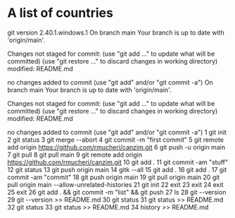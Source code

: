 # A list of countries
git version 2.40.1.windows.1
On branch main
Your branch is up to date with 'origin/main'.

Changes not staged for commit:
  (use "git add <file>..." to update what will be committed)
  (use "git restore <file>..." to discard changes in working directory)
	modified:   README.md

no changes added to commit (use "git add" and/or "git commit -a")
On branch main
Your branch is up to date with 'origin/main'.

Changes not staged for commit:
  (use "git add <file>..." to update what will be committed)
  (use "git restore <file>..." to discard changes in working directory)
	modified:   README.md

no changes added to commit (use "git add" and/or "git commit -a")
    1  git init
    2  git status
    3  git merge --abort
    4  git commit -m "first commit"
    5  git remote add origin https://github.com/rmucheri/canzim.git
    6  git push -u origin main
    7  git pull
    8  git pull main
    9  git remote add origin https://github.com/rmucheri/canzim.git
   10  git add .
   11  git commit -am "stuff"
   12  git status
   13  git push origin main
   14  gitk --all
   15  git add .
   16  git add .
   17  git commit -am "commit"
   18  git push origin main
   19  git pull origin main
   20  git pull origin main --allow-unrelated-histories
   21  git init 
   22  exit
   23  exit
   24  exit
   25  exit
   26  git add . && git commit -m "list" && git push
   27  ls
   28  git --version
   29  git --version >> README.md
   30  git status
   31  git status >> README.md 
   32  git status
   33  git status >> README.md 
   34  history >> README.md 
